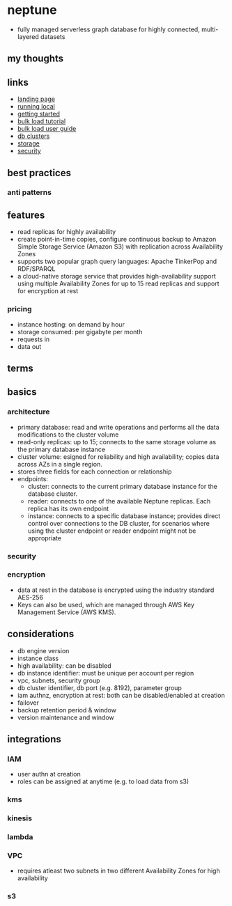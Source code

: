 # neptune

- fully managed serverless graph database for highly connected, multi-layered datasets

## my thoughts

## links

- [landing page](https://aws.amazon.com/neptune/?did=ap_card&trk=ap_card)
- [running local](https://docs.aws.amazon.com/neptune/latest/userguide/graph-notebooks.html)
- [getting started](https://docs.aws.amazon.com/neptune/latest/userguide/get-started.html)
- [bulk load tutorial](https://docs.aws.amazon.com/neptune/latest/userguide/bulk-load-tutorial-IAM.html)
- [bulk load user guide](https://docs.aws.amazon.com/neptune/latest/userguide/bulk-load.html)
- [db clusters](https://docs.aws.amazon.com/neptune/latest/userguide/feature-overview-db-clusters.html)
- [storage](https://docs.aws.amazon.com/neptune/latest/userguide/feature-overview-storage.html)
- [security](https://docs.aws.amazon.com/neptune/latest/userguide/security.html)

## best practices

### anti patterns

## features

- read replicas for highly availability
- create point-in-time copies, configure continuous backup to Amazon Simple Storage Service (Amazon S3) with replication across Availability Zones
- supports two popular graph query languages: Apache TinkerPop and RDF/SPARQL
- a cloud-native storage service that provides high-availability support using multiple Availability Zones for up to 15 read replicas and support for encryption at rest

### pricing

- instance hosting: on demand by hour
- storage consumed: per gigabyte per month
- requests in
- data out

## terms

## basics

### architecture

- primary database: read and write operations and performs all the data modifications to the cluster volume
- read-only replicas: up to 15; connects to the same storage volume as the primary database instance
- cluster volume: esigned for reliability and high availability; copies data across AZs in a single region.
- stores three fields for each connection or relationship
- endpoints:
  - cluster: connects to the current primary database instance for the database cluster.
  - reader: connects to one of the available Neptune replicas. Each replica has its own endpoint
  - instance: connects to a specific database instance; provides direct control over connections to the DB cluster, for scenarios where using the cluster endpoint or reader endpoint might not be appropriate

### security

### encryption

- data at rest in the database is encrypted using the industry standard AES-256
- Keys can also be used, which are managed through AWS Key Management Service (AWS KMS).

## considerations

- db engine version
- instance class
- high availability: can be disabled
- db instance identifier: must be unique per account per region
- vpc, subnets, security group
- db cluster identifier, db port (e.g. 8192), parameter group
- iam authnz, encryption at rest: both can be disabled/enabled at creation
- failover
- backup retention period & window
- version maintenance and window

## integrations

### IAM

- user authn at creation
- roles can be assigned at anytime (e.g. to load data from s3)

### kms

### kinesis

### lambda

### VPC

- requires atleast two subnets in two different Availability Zones for high availability

### s3
